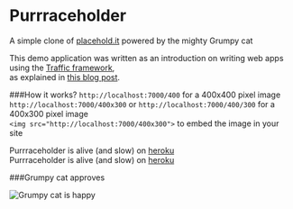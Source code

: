 Purrraceholder
=============

A simple clone of [placehold.it](http://placehold.it) powered by the mighty Grumpy cat  

This demo application was written as an introduction on writing web apps using the [Traffic framework](https://github.com/pilu/traffic),   
as explained in [this blog post](http://dev.mikamai.com/post/68453619468/building-web-apps-with-traffic-the-go-micro-framework).

###How it works?
`http://localhost:7000/400` for a 400x400 pixel image  
`http://localhost:7000/400x300` or `http://localhost:7000/400/300` for a 400x300 pixel image    
`<img src="http://localhost:7000/400x300">` to embed the image in your site

Purrraceholder is alive (and slow) on [heroku](http://purrraceholder.herokuapp.com)  
Purrraceholder is alive (and slow) on [heroku](http://purrraceholder.herokuapp.com)  


###Grumpy cat approves

![Grumpy cat is happy](https://raw.github.com/wstucco/purrraceholder/master/assets/images/grumpy.jpg)

